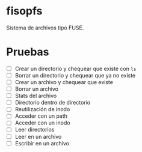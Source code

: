 # fisopfs

Sistema de archivos tipo FUSE.

# Pruebas

- [ ] Crear un directorio y chequear que existe con `ls`
- [ ] Borrar un directorio y chequear que ya no existe
- [ ] Crear un archivo y chequear que existe 
- [ ] Borrar un archivo
- [ ] Stats del archivo
- [ ] Directorio dentro de directorio
- [ ] Reutilización de inodo
- [ ] Acceder con un path
- [ ] Acceder con un inodo
- [ ] Leer directorios
- [ ] Leer en un archivo
- [ ] Escribir en un archivo 
